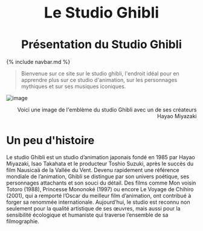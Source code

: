 <h1 style="text-align:center; font-size:40px;">
Le Studio Ghibli</h1>

  
<h1 style="text-align:center; font-size:30px;"> Présentation du Studio Ghibli </h1>

{% include navbar.md %}


> Bienvenue sur ce site sur le studio ghibli, l'endroit idéal pour en apprendre plus sur ce studio d'animation, sur les personnages mythiques et sur ses musiques iconiques.

![image](https://github.com/user-attachments/assets/f53586bb-4c02-4812-900b-fe84d141e0f6)
 <p style="text-align:right;">Voici une image de l'emblème du studio Ghibli avec un de ses créateurs Hayao Miyazaki</p>

# Un peu d'histoire

Le studio Ghibli est un studio d’animation japonais fondé en 1985 par Hayao Miyazaki, Isao Takahata et le producteur Toshio Suzuki, après le succès du film Nausicaä de la Vallée du Vent. Devenu rapidement une référence mondiale de l’animation, Ghibli se distingue par son univers poétique, ses personnages attachants et son souci du détail. Des films comme Mon voisin Totoro (1988), Princesse Mononoké (1997) ou encore Le Voyage de Chihiro (2001), qui a remporté l’Oscar du meilleur film d’animation, ont contribué à forger sa renommée internationale. Aujourd’hui, le studio est reconnu non seulement pour la qualité artistique de ses œuvres, mais aussi pour la sensibilité écologique et humaniste qui traverse l’ensemble de sa filmographie.
